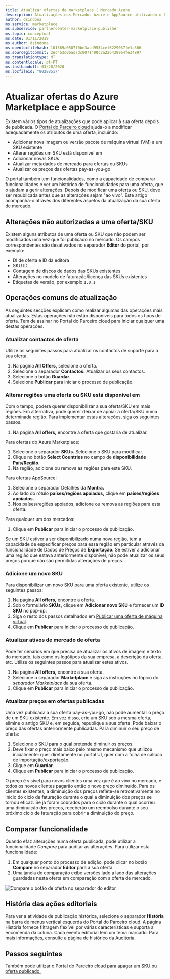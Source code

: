 ```yaml
---
title: Atualizar ofertas de marketplace [ Mercado Azure
description: Atualizações nos Mercados Azure e AppSource utilizando o Portal do Parceiro cloud
author: dsindona
ms.service: marketplace
ms.subservice: partnercenter-marketplace-publisher
ms.topic: conceptual
ms.date: 01/11/2019
ms.author: dsindona
ms.openlocfilehash: 101369a050770be3acd9534cef6229037fe1c366
ms.sourcegitcommit: 2ec4b3d0bad7dc0071400c2a2264399e4fe34897
ms.translationtype: MT
ms.contentlocale: pt-PT
ms.lasthandoff: 03/28/2020
ms.locfileid: "80288517"
---
```

# <a name="update-azure-marketplace-and-appsource-offers"></a>Atualizar ofertas do Azure Marketplace e appSource

Existem vários tipos de atualizações que pode aplicar à sua oferta depois de publicada.  O [Portal do Parceiro cloud](https://cloudpartner.azure.com/) ajuda-o a modificar adequadamente os atributos de uma oferta, incluindo:

-  Adicionar nova imagem ou versão pacote de máquina virtual (VM) a um SKU existente
-  Alterar regiões um SKU está disponível em
-  Adicionar novas SKUs
-  Atualizar metadados de mercado para ofertas ou SKUs 
-  Atualizar os preços das ofertas pay-as-you-go

O portal também tem funcionalidades, como a capacidade de comparar funcionalidades e ver um histórico de funcionalidades para uma oferta, que o ajudam a gerir alterações.  Depois de modificar uma oferta ou SKU, deve ser republicada antes que as alterações sejam "ao vivo".  Este artigo acompanha-o através dos diferentes aspetos da atualização da sua oferta de mercado.

## <a name="unpermitted-changes-to-an-offersku"></a>Alterações não autorizadas a uma oferta/SKU

Existem alguns atributos de uma oferta ou SKU que não podem ser modificados uma vez que foi publicado no mercado.  Os campos correspondentes são desativados no separador **Editor** do portal, por exemplo:  

- DI de oferta e ID da editora
- SKU ID 
- Contagem de discos de dados das SKUs existentes
- Alterações no modelo de faturação/licença das SKUs existentes
- Etiquetas de versão, por exemplo:`1.0.1`


## <a name="common-update-operations"></a>Operações comuns de atualização

As seguintes secções explicam como realizar algumas das operações mais atualizadas.  Estas operações não estão disponíveis para todos os tipos de oferta.  Tem de assinar no Portal do Parceiro cloud para iniciar qualquer uma destas operações.


### <a name="update-offer-contacts"></a>Atualizar contactos de oferta

Utilize os seguintes passos para atualizar os contactos de suporte para a sua oferta.
1. Na página **All Offers,** selecione a oferta.
2. Selecione o separador **Contactos.** Atualizar os seus contactos.
3. Selecione o botão **Guardar**.
4. Selecione **Publicar** para iniciar o processo de publicação.


### <a name="change-regions-an-offer-or-sku-is-available-in"></a>Alterar regiões uma oferta ou SKU está disponível em

Com o tempo, poderá querer disponibilizar a sua oferta/SKU em mais regiões.
Em alternativa, pode querer deixar de apoiar a oferta/SKU numa determinada região.
Para implementar estas alterações, siga os seguintes passos.

1. Na página **All offers,** encontre a oferta que gostaria de atualizar.

Para ofertas do Azure Marketplace:

1. Selecione o separador **SKUs.**  Selecione o SKU para modificar.
1. Clique no botão **Select Countries** no campo de **disponibilidade País/Região.**
1. Na região, adicione ou remova as regiões para este SKU.

Para ofertas AppSource:

1. Selecione o separador Detalhes da **Montra.**
1. Ao lado do rótulo **países/regiões apoiados,** clique em **países/regiões apoiados.** 
1. Nos países/regiões apoiados, adicione ou remova as regiões para esta oferta.

Para qualquer um dos mercados:

1. Clique em **Publicar** para iniciar o processo de publicação. 

Se um SKU estiver a ser disponibilizado numa nova região, tem a capacidade de especificar preços para essa região em particular através da funcionalidade de Dados de Preços de **Exportação.** Se estiver a adicionar uma região que estava anteriormente disponível, não pode atualizar os seus preços porque não são permitidas alterações de preços.


### <a name="add-a-new-sku"></a>Adicione um novo SKU 

Para disponibilizar um novo SKU para uma oferta existente, utilize os seguintes passos:

1. Na página **All offers,** encontre a oferta.
3. Sob o formulário **SKUs,** clique em **Adicionar novo SKU** e fornecer um **ID SKU** no pop-up.
4. Siga o resto dos passos detalhados em [Publicar uma oferta de máquina virtual](../virtual-machine/cpp-publish-offer.md).
5. Clique em **Publicar** para iniciar o processo de publicação.


### <a name="update-offer-marketplace-assets"></a>Atualizar ativos de mercado de oferta

Pode ter cenários em que precisa de atualizar os ativos de imagem e texto do mercado, tais como os logótipos da sua empresa, a descrição da oferta, etc. Utilize os seguintes passos para atualizar estes ativos.

1. Na página **All offers,** encontre a sua oferta. 
2. Selecione o separador **Marketplace** e siga as instruções no tópico do *separador Marketplace* da sua oferta.
3. Clique em **Publicar** para iniciar o processo de publicação.


### <a name="update-pricing-on-published-offers"></a>Atualizar preços em ofertas publicadas

Uma vez publicada a sua oferta pay-as-you-go, não pode aumentar o preço de um SKU existente.  Em vez disso, crie um SKU sob a mesma oferta, elimine o antigo SKU e, em seguida, republique a sua oferta. Pode baixar o preço das ofertas anteriormente publicadas. Para diminuir o seu preço de oferta:

1. Selecione o SKU para o qual pretende diminuir os preços.
2. Deve fixar o preço mais baixo pelo mesmo mecanismo que utilizou inicialmente: quer diretamente no portal UI, quer com a folha de cálculo de importação/exportação.
3. Clique em **Guardar**.
4. Clique em **Publicar** para iniciar o processo de publicação.

O preço é visível para novos clientes uma vez que é ao vivo no mercado, e todos os novos clientes pagarão então o novo preço diminuído.  Para os clientes existentes, a diminuição dos preços reflete-se retroativamente no início do ciclo de faturação durante o qual a diminuição dos preços se tornou eficaz.  Se já foram cobrados para o ciclo durante o qual ocorreu uma diminuição dos preços, receberão um reembolso durante o seu próximo ciclo de faturação para cobrir a diminuição do preço.


## <a name="compare-feature"></a>Comparar funcionalidade

Quando efaz alterações numa oferta publicada, pode utilizar a funcionalidade *Compare* para auditar as alterações. Para utilizar esta funcionalidade:

1. Em qualquer ponto do processo de edição, pode clicar no botão **Compare** no separador **Editor** para a sua oferta.
2. Uma janela de comparação exibe versões lado a lado das alterações guardadas nesta oferta em comparação com a oferta de mercado. 

![Compare o botão de oferta no separador do editor](./media/offer-compare-button.png)


## <a name="history-of-publishing-actions"></a>História das ações editoriais

Para ver a atividade de publicação histórica, selecione o separador **História** na barra de menus vertical esquerda do Portal do Parceiro cloud.  A página História fornece filtragem flexível por várias características e suporta a encomenda da coluna.  Cada evento editorial tem um tema marcado.  Para mais informações, consulte a página de histórico da [Auditoria.](../portal-tour/cpp-history-page.md)


## <a name="next-steps"></a>Passos seguintes

Também pode utilizar o Portal do Parceiro cloud para [apagar um SKU ou oferta publicado.](./cpp-delete-offer.md)
